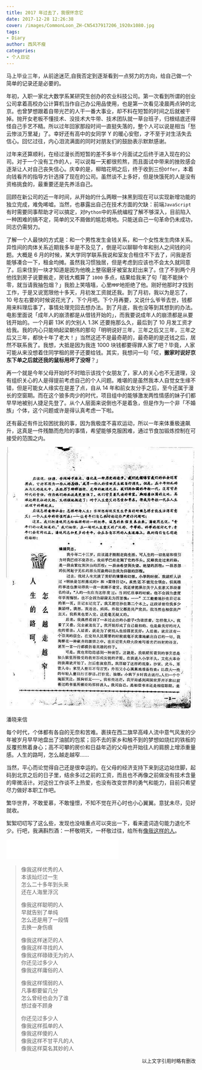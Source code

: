 ```yaml
---
title: 2017 年过去了，我很怀念它
date: 2017-12-28 12:26:38
cover: /images/CommonLoon_ZH-CN5437917206_1920x1080.jpg
tags:
- Diary
author: 西风不瘦
categories:
- 个人日记
---
```


马上毕业三年，从前途迷茫,自我否定到逐渐看到一点努力的方向，给自己做一个简单的记录还是必要的。

<!--more-->

年初，入职一家北大数学系某研究生创办的农业科技公司。第一次看到所谓的创业公司拿着高校办公计算机当作自己办公用品使用，也是第一次看见凌晨两点钟的北京。也曾梦想跟着自带光芒的人干一番大事业，却不料在短暂的时间之后就被干掉。抛开女老板不懂技术、没技术大牛带、技术团队就一草台班子，归根结底还得怪自己手艺不精。所以过年回家那段时间一直挺失落的，整个人可以说是相当「愁云惨淡万里凝」了。幸好还有高中的女同学 Y 的暖心安慰，才不至于对生活失去信心。回忆过往，内心泪流满面的同时对朋友们的鼓励表示默默感谢。

过年来还算顺利，在经过漫长而短暂的差不多半个月面试之后终于进入现在的公司。对于一个没有工作的人，可以说每一天都很煎熬，而且面试中带来的挫败感会逐渐让人对自己丧失信心。庆幸的是，柳暗花明之后，终于收到三份`Offer`，本着向钱看齐的指导方针选择了现在的公司。虽然谈不上多好，但是快饿死的人是没有资格挑食的，最重要还是先养活自己。

回顾在新公司的近一年时间，从开始的什么两眼一抹黑到现在可以实现新增功能的独立完成，难免唏嘘。当然，也暴露出自己在技术方面的欠缺：前端`JavaScript`有时需要同事帮助才可以搞定，对`Python`中的系统编程了解不够深入，目前陷入一种困难的搞不定，简单的又不屑做的尴尬境地。只能送自己一句革命仍未成功，同志仍需努力。

了解一个人最快的方式是：和一个男性发生金钱关系，和一个女性发生肉体关系。异性间的肉体关系近期我多半是不及见了，倒是可以聊聊今年和别人之间钱的问题。大概是 6 月的时候，某大学同学联系我说和室友合租住不下去了，问我是否能够凑合一下，租金均摊。虽然我习惯独居，但是考虑到应该也不会太久就同意了。后来住到一块才知道是因为他晚上整宿磨牙被室友赶出来了。住了不到两个月他找到房子说要搬走，房钱大概算了 `1000` 多点，结果给我来了句「能不能抹个零，就当请我抽包烟？」我脸上笑嘻嘻，心里`MMP`地拒绝了他。刚好他那时才找到工作，于是又说宽限他十多天，月初发工资就还我。到了月初，我以为是忘了，10 号左右要的时候说花光了，下个月吧。下个月再要，又说什么爷爷去世，钱都用来料理后事了，事情处理完回去想办法。到了月底，我也没等到其想到的办法。电影里面说「成年人的崩溃都是从借钱开始的」，而我要说成年人的崩溃都是从要钱开始的。一个月薪 13K 的欠别人 1.3K 还要拖那么久，最后到了 10 月发工资才给我。我的内心只能响起梁朝伟的那句「明明说好三年，三年之后又三年，三年之后又三年，都快十年了老大！」当然这还不是最奇葩的，最奇葩的是还钱之后，居然不联系我了。我想，大抵是因为我连 1000 块钱都要得罪人家了吧？毕竟，人家可能从来没想着住同学租的房子还要给钱。其实，我想问一句「哎，**搬家时说好京东下单之后就还我的鼠标用坏了没呀**？」

再一个就是今年父母开始时不时暗示该找个女朋友了，家人的关心也不无道理，没有组织关心的人是得提前考虑自己的个人问题。难堪的是虽然我本人自觉女生缘不错，但是可能女人缘实在是差了点，自从 14 年和前女友分手之后，至今还属于漫长的空窗期。而在这个狼多肉少的时代，项目组中的能够激发两性情感的妹子们都早早地被别人捷足先登了。从个人层面来说倒也不是着急，但是作为一个非「不婚族」个体，这个问题或许是得认真考虑一下啦。

还有最近有件比较困扰我的事，因为我极度不喜欢运动，所以一年来体重极速飙升，这真是一件残酷而危险的事情，希望能够克服困难，通过节食加锻炼控制在可接受的范围之内。

![潘晓来信](/images/letter-from-PanXiao.jpg)
<figcaption>潘晓来信</figcaption>

每个时代，个体都有各自的无奈和苦难。裹挟在西二旗早高峰人流中意气风发的少年被岁月早早地盘出了油腻的包浆；回不去的家乡和触不到的梦想如烧红的铁板的反覆煎熬着身心；高不可攀的房价和日益年迈的父母也开始往人的肩膀上增添重量感。人生的路呵，怎么越走越窄……

当然，平心而论觉得自己还是很幸运的。在父母的经济支持下来到这边站住脚，起码到北京之后的日子里，结余多过之前的工资，而且也不再像之前做没有技术含量的卑微活计。对这份工作谈不上热爱，也没有改变世界的勇气和能力，目前只希望尽力做好本职工作吧。

繁华世界，不敢爱慕，不敢憧憬，不知不觉在开心时也小心翼翼。意犹未尽，见好就收。

絮絮叨叨写了这么些，发现也没啥重点可以突出一下，看来遣词造句能力退化不少。行吧，我满斟烈酒：一杯敬明天，一杯敬过往，给所有[像我这样的人](http://www.juzimi.com/ju/3766577)。

<iframe frameborder="no" border="0" marginwidth="0" marginheight="0" width=298 height=52 src="//music.163.com/outchain/player?type=2&id=569213220&auto=1&height=32"></iframe>

>像我这样优秀的人   
本该灿烂过一生   
怎么二十多年到头来   
还在人海里浮沉    
>
>像我这样聪明的人   
早就告别了单纯   
怎么还是用了一段情   
去换一身伤痕   
>
>像我这样迷茫的人   
像我这样寻找的人   
像我这样碌碌无为的人   
你还见过多少人   
像我这样庸俗的人  
>
>像我这样懦弱的人   
凡事都要留几分   
怎么曾经也会为了谁  
想过奋不顾身   
>
>你还见过多少人   
像我这样孤单的人   
像我这样傻的人   
像我这样不甘平凡的人    
像我这样莫名其妙的人   

<div align = right> <font size = 2>以上文字引用时略有删改 </font> </div>

